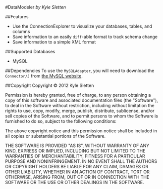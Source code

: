 #DataModeler
*by Kyle Sletten*

##Features
* Use the ConnectionExplorer to visualize your databases, tables, and columns
* Save information to an easily `diff`-able format to track schema change
* Save information to a simple XML format

##Supported Databases
* MySQL

##Dependencies
To use the `MySQLAdapter`, you will need to download the `Connector/J` from [the MySQL website](http://www.mysql.com/downloads/connector/j/).

##Copyright
Copyright &copy; 2012 Kyle Sletten

Permission is hereby granted, free of charge, to any person obtaining a copy of this software and associated documentation files (the "Software"), to deal in the Software without restriction, including without limitation the rights to use, copy, modify, merge, publish, distribute, sublicense, and/or sell copies of the Software, and to permit persons to whom the Software is furnished to do so, subject to the following conditions:

The above copyright notice and this permission notice shall be included in all copies or substantial portions of the Software.

THE SOFTWARE IS PROVIDED "AS IS", WITHOUT WARRANTY OF ANY KIND, EXPRESS OR IMPLIED, INCLUDING BUT NOT LIMITED TO THE WARRANTIES OF MERCHANTABILITY, FITNESS FOR A PARTICULAR PURPOSE AND NONINFRINGEMENT. IN NO EVENT SHALL THE AUTHORS OR COPYRIGHT HOLDERS BE LIABLE FOR ANY CLAIM, DAMAGES OR OTHER LIABILITY, WHETHER IN AN ACTION OF CONTRACT, TORT OR OTHERWISE, ARISING FROM, OUT OF OR IN CONNECTION WITH THE SOFTWARE OR THE USE OR OTHER DEALINGS IN THE SOFTWARE.